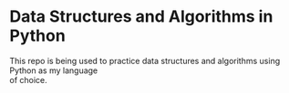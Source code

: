 # Data Structures and Algorithms in Python
This repo is being used to practice data structures and algorithms using Python as my language<br />
of choice.
